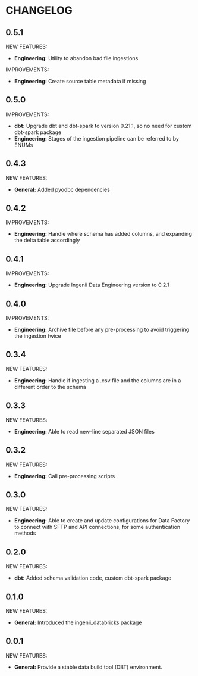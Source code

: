 # CHANGELOG

## 0.5.1

NEW FEATURES:
- **Engineering:** Utility to abandon bad file ingestions

IMPROVEMENTS:
- **Engineering:** Create source table metadata if missing

## 0.5.0

IMPROVEMENTS:
- **dbt:** Upgrade dbt and dbt-spark to version 0.21.1, so no need for custom dbt-spark package
- **Engineering:** Stages of the ingestion pipeline can be referred to by ENUMs

## 0.4.3

NEW FEATURES:
- **General:** Added pyodbc dependencies

## 0.4.2

IMPROVEMENTS:
- **Engineering:** Handle where schema has added columns, and expanding the delta table accordingly

## 0.4.1

IMPROVEMENTS:
- **Engineering:** Upgrade Ingenii Data Engineering version to 0.2.1

## 0.4.0

IMPROVEMENTS:
- **Engineering:** Archive file before any pre-processing to avoid triggering the ingestion twice

## 0.3.4

NEW FEATURES:
- **Engineering:** Handle if ingesting a .csv file and the columns are in a different order to the schema

## 0.3.3

NEW FEATURES:
- **Engineering:** Able to read new-line separated JSON files

## 0.3.2

NEW FEATURES:
- **Engineering:** Call pre-processing scripts

## 0.3.0

NEW FEATURES:
- **Engineering:** Able to create and update configurations for Data Factory to connect with SFTP and API connections, for some authentication methods

## 0.2.0

NEW FEATURES:
- **dbt:** Added schema validation code, custom dbt-spark package

## 0.1.0

NEW FEATURES:
- **General:** Introduced the ingenii_databricks package

## 0.0.1

NEW FEATURES:
- **General:** Provide a stable data build tool (DBT) environment.
